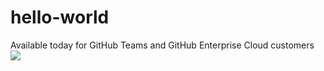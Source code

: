 # hello-world
Available today for GitHub Teams and GitHub Enterprise Cloud customers 
<img src="https://github.githubassets.com/images/modules/signup/launch_codes/launch-codes-mona-fallback@1x.jpg"> </img>

